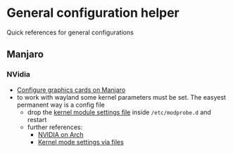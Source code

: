 # General configuration helper

Quick references for general configurations

## Manjaro

### NVidia

- [Configure graphics cards on Manjaro](https://wiki.manjaro.org/index.php/Configure_Graphics_Cards)
- to work with wayland some kernel parameters must be set. The easyest permanent way is a config file
    - drop the [kernel module settings file](../src/conf/manjaro/nvidia.conf) inside `/etc/modprobe.d` and restart
    - further references:
        - [NVIDIA on Arch](https://wiki.archlinux.org/title/NVIDIA)
        - [Kernel mode settings via files](https://wiki.archlinux.org/title/Kernel_module#Using_files_in_/etc/modprobe.d/)
